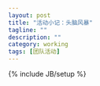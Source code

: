 ```yaml
---
layout: post
title: "活动小记：头脑风暴"
tagline: ""
description: ""
category: working
tags: [团队活动]
---
```

{% include JB/setup %}
